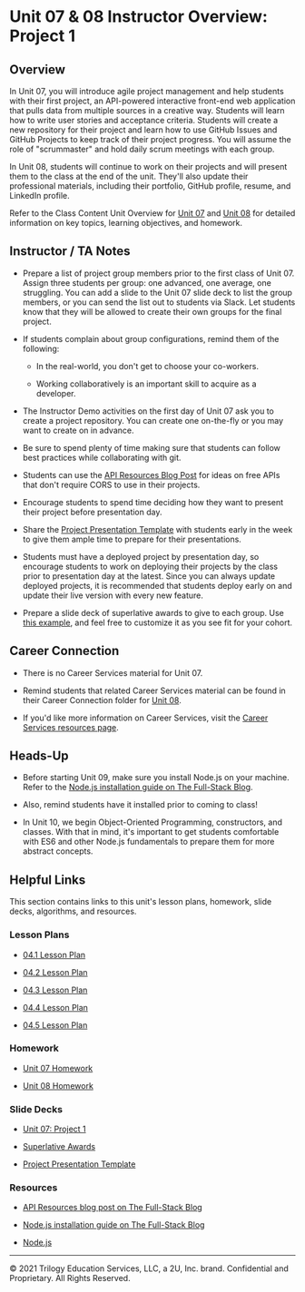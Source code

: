 # Unit 07 & 08 Instructor Overview: Project 1

## Overview

In Unit 07, you will introduce agile project management and help students with their first project, an API-powered interactive front-end web application that pulls data from multiple sources in a creative way. Students will learn how to write user stories and acceptance criteria. Students will create a new repository for their project and learn how to use GitHub Issues and GitHub Projects to keep track of their project progress. You will assume the role of "scrummaster" and hold daily scrum meetings with each group.

In Unit 08, students will continue to work on their projects and will present them to the class at the end of the unit. They'll also update their professional materials, including their portfolio, GitHub profile, resume, and LinkedIn profile.

Refer to the Class Content Unit Overview for [Unit 07](../../../01-Class-Content/07-Project-1/README.md) and [Unit 08](../../../01-Class-Content/08-Project-1-Contd/README.md) for detailed information on key topics, learning objectives, and homework.

## Instructor / TA Notes

* Prepare a list of project group members prior to the first class of Unit 07. Assign three students per group: one advanced, one average, one struggling. You can add a slide to the Unit 07 slide deck to list the group members, or you can send the list out to students via Slack. Let students know that they will be allowed to create their own groups for the final project.

* If students complain about group configurations, remind them of the following:

  * In the real-world, you don't get to choose your co-workers.

  * Working collaboratively is an important skill to acquire as a developer.

* The Instructor Demo activities on the first day of Unit 07 ask you to create a project repository. You can create one on-the-fly or you may want to create on in advance.

* Be sure to spend plenty of time making sure that students can follow best practices while collaborating with git.

* Students can use the [API Resources Blog Post](https://coding-boot-camp.github.io/full-stack/apis/api-resources) for ideas on free APIs that don't require CORS to use in their projects.

* Encourage students to spend time deciding how they want to present their project before presentation day.

* Share the [Project Presentation Template](https://docs.google.com/presentation/d/1_u8TKy5zW5UlrVQVnyDEZ0unGI2tjQPDEpA0FNuBKAw/edit) with students early in the week to give them ample time to prepare for their presentations.

* Students must have a deployed project by presentation day, so encourage students to work on deploying their projects by the class prior to presentation day at the latest. Since you can always update deployed projects, it is recommended that students deploy early on and update their live version with every new feature.

* Prepare a slide deck of superlative awards to give to each group. Use [this example](https://docs.google.com/presentation/d/1Tca5VT_S13ioFUO-pewh_g9dJaBQ9prg-vsRwMjyDXU/edit?usp=sharing), and feel free to customize it as you see fit for your cohort.

## Career Connection

* There is no Career Services material for Unit 07.

* Remind students that related Career Services material can be found in their Career Connection folder for [Unit 08](../../../01-Class-Content/08-Project-1-Contd/04-Career-Connection/README.md). 

* If you'd like more information on Career Services, visit the [Career Services resources page](https://mycareerspot.org/).

## Heads-Up

* Before starting Unit 09, make sure you install Node.js on your machine. Refer to the [Node.js installation guide on The Full-Stack Blog](https://coding-boot-camp.github.io/full-stack/nodejs/how-to-install-nodejs).

* Also, remind students have it installed prior to coming to class!

* In Unit 10, we begin Object-Oriented Programming, constructors, and classes. With that in mind, it's important to get students comfortable with ES6 and other Node.js fundamentals to prepare them for more abstract concepts.

## Helpful Links

This section contains links to this unit's lesson plans, homework, slide decks, algorithms, and resources.

### Lesson Plans

  * [04.1 Lesson Plan](./01-Day/01-Day-LessonPlan.md)

  * [04.2 Lesson Plan](./02-Day/02-Day-LessonPlan.md)
  
  * [04.3 Lesson Plan](./03-Day/03-Day-LessonPlan.md)

  * [04.4 Lesson Plan](./04-Day/04-Day-LessonPlan.md)
  
  * [04.5 Lesson Plan](./05-Day/05-Day-LessonPlan.md)

### Homework

  * [Unit 07 Homework](../../../01-Class-Content/07-Project-1/02-Homework/README.md)

  * [Unit 08 Homework](../../../01-Class-Content/08-Project-1-Contd/02-Homework/README.md)

### Slide Decks

  * [Unit 07: Project 1](https://docs.google.com/presentation/d/1rlLC273x8cJyhsxMz2fpfZLy29hAu-GFSEW4PSOJlB0/edit?usp=sharing)

  * [Superlative Awards](https://docs.google.com/presentation/d/1Tca5VT_S13ioFUO-pewh_g9dJaBQ9prg-vsRwMjyDXU/edit?usp=sharing)

  * [Project Presentation Template](https://docs.google.com/presentation/d/1_u8TKy5zW5UlrVQVnyDEZ0unGI2tjQPDEpA0FNuBKAw/edit)

### Resources

  * [API Resources blog post on The Full-Stack Blog](https://coding-boot-camp.github.io/full-stack/apis/api-resources)

  * [Node.js installation guide on The Full-Stack Blog](https://coding-boot-camp.github.io/full-stack/nodejs/how-to-install-nodejs)

  * [Node.js](https://nodejs.org/en/)

---
© 2021 Trilogy Education Services, LLC, a 2U, Inc. brand. Confidential and Proprietary. All Rights Reserved.
